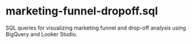# marketing-funnel-dropoff.sql
SQL queries for visualizing marketing funnel and drop-off analysis using BigQuery and Looker Studio.
